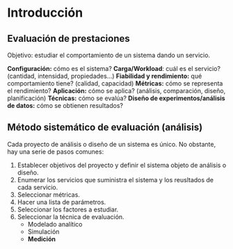 # Introducción

## Evaluación de prestaciones
Objetivo: estudiar el comportamiento de un sistema dando un servicio.

**Configuración:** cómo es el sistema?
**Carga/Workload**: cuál es el servicio? (cantidad, intensidad, propiedades...)
**Fiabilidad y rendimiento:** qué comportamiento tiene? (calidad, capacidad)
**Métricas:** cómo se representa el rendimiento?
**Aplicación:** cómo se aplica? (análisis, comparación, diseño, planificación)
**Técnicas:** cómo se evalúa?
**Diseño de experimentos/análisis de datos:** cómo se obtienen resultados?



## Método sistemático de evaluación (análisis)
Cada proyecto de análisis o diseño de un sistema es único. No obstante, hay una serie de pasos comunes:

1. Establecer objetivos del proyecto y definir el sistema objeto de análisis o diseño.
2. Enumerar los servicios que suministra el sistema y los reusltados de cada servicio.
3. Seleccionar métricas.
4. Hacer una lista de parámetros.
5. Seleccionar los factores a estudiar.
6. Seleccionar la técnica de evaluación.
	- Modelado analítico
	- Simulación
	- **Medición**


